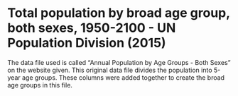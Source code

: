 # Total population by broad age group, both sexes, 1950-2100 - UN Population Division (2015)

The data file used is called “Annual Population by Age Groups - Both Sexes” on the website given. This original data file divides the population into 5-year age groups. These columns were added together to create the broad age groups in this file.